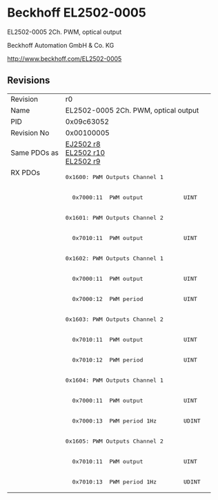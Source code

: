 # Beckhoff EL2502-0005

EL2502-0005 2Ch. PWM, optical output

Beckhoff Automation GmbH & Co. KG

http://www.beckhoff.com/EL2502-0005

## Revisions
<table>
<tr >
<td>Revision</td>
<td><div class="foo">r0</div></td>
</tr>
<tr >
<td>Name</td>
<td><div class="foo">EL2502-0005 2Ch. PWM, optical output</div></td>
</tr>
<tr >
<td>PID</td>
<td><div class="foo">0x09c63052</div></td>
</tr>
<tr >
<td>Revision No</td>
<td>0x00100005</td>
</tr>
<tr >
<td>Same PDOs as</td>
<td><a href="EJ2502">EJ2502 r8</a><br/><a href="EL2502">EL2502 r10</a><br/><a href="EL2502">EL2502 r9</a></td>
</tr>
<tr class="rxpdo pdosection">
<td rowspan=16 valign=top>RX PDOs</td>
<td><pre>0x1600: PWM Outputs Channel 1</pre></td>
<td></td>
</tr>
<tr class="rxpdo">
<td><pre>  0x7000:11  PWM output            UINT</pre></td>
</tr>
<tr class="rxpdo pdosection">
<td><pre>0x1601: PWM Outputs Channel 2</pre></td>
</tr>
<tr class="rxpdo">
<td><pre>  0x7010:11  PWM output            UINT</pre></td>
</tr>
<tr class="rxpdo pdosection">
<td><pre>0x1602: PWM Outputs Channel 1</pre></td>
</tr>
<tr class="rxpdo">
<td><pre>  0x7000:11  PWM output            UINT</pre></td>
</tr>
<tr class="rxpdo">
<td><pre>  0x7000:12  PWM period            UINT</pre></td>
</tr>
<tr class="rxpdo pdosection">
<td><pre>0x1603: PWM Outputs Channel 2</pre></td>
</tr>
<tr class="rxpdo">
<td><pre>  0x7010:11  PWM output            UINT</pre></td>
</tr>
<tr class="rxpdo">
<td><pre>  0x7010:12  PWM period            UINT</pre></td>
</tr>
<tr class="rxpdo pdosection">
<td><pre>0x1604: PWM Outputs Channel 1</pre></td>
</tr>
<tr class="rxpdo">
<td><pre>  0x7000:11  PWM output            UINT</pre></td>
</tr>
<tr class="rxpdo">
<td><pre>  0x7000:13  PWM period 1Hz        UDINT</pre></td>
</tr>
<tr class="rxpdo pdosection">
<td><pre>0x1605: PWM Outputs Channel 2</pre></td>
</tr>
<tr class="rxpdo">
<td><pre>  0x7010:11  PWM output            UINT</pre></td>
</tr>
<tr class="rxpdo">
<td><pre>  0x7010:13  PWM period 1Hz        UDINT</pre></td>
</tr>
</table>
